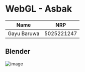# WebGL - Asbak
| Name           | NRP        |
| ---            | ---        |
| Gayu Baruwa | 5025221247 |

## Blender

![image](https://github.com/user-attachments/assets/69e50dbc-1938-49db-8aa7-24229ad05d66)

